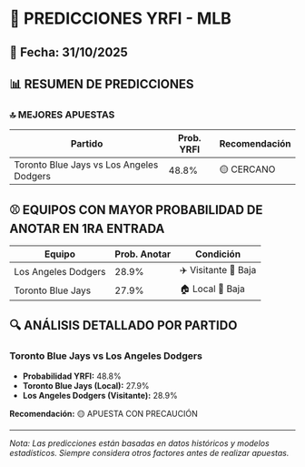 # 🚀 PREDICCIONES YRFI - MLB

## 📅 Fecha: 31/10/2025

## 📊 RESUMEN DE PREDICCIONES

### 🔝 MEJORES APUESTAS

| Partido | Prob. YRFI | Recomendación |
|---------|------------|---------------|
| Toronto Blue Jays vs Los Angeles Dodgers | 48.8% | 🟡 CERCANO |

## ⚾ EQUIPOS CON MAYOR PROBABILIDAD DE ANOTAR EN 1RA ENTRADA

| Equipo | Prob. Anotar | Condición |
|--------|--------------|-----------|
| Los Angeles Dodgers | 28.9% | ✈️ Visitante 🔴 Baja |
| Toronto Blue Jays | 27.9% | 🏠 Local 🔴 Baja |

## 🔍 ANÁLISIS DETALLADO POR PARTIDO

### Toronto Blue Jays vs Los Angeles Dodgers
- **Probabilidad YRFI:** 48.8%
- **Toronto Blue Jays (Local):** 27.9%
- **Los Angeles Dodgers (Visitante):** 28.9%

**Recomendación:** 🟡 APUESTA CON PRECAUCIÓN

---
*Nota: Las predicciones están basadas en datos históricos y modelos estadísticos.
Siempre considera otros factores antes de realizar apuestas.*
